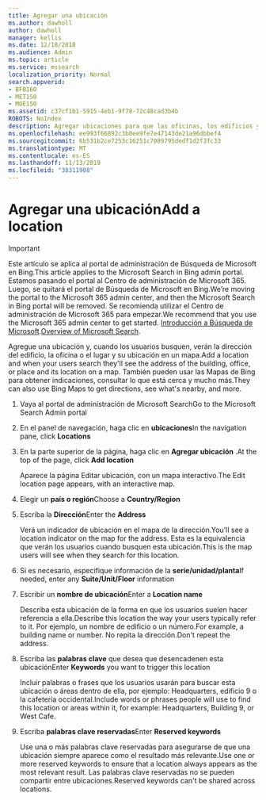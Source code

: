 ```yaml
---
title: Agregar una ubicación
ms.author: dawholl
author: dawholl
manager: kellis
ms.date: 12/18/2018
ms.audience: Admin
ms.topic: article
ms.service: mssearch
localization_priority: Normal
search.appverid:
- BFB160
- MET150
- MOE150
ms.assetid: c37cf1b1-5915-4eb1-9f78-72c48cad3b4b
ROBOTS: NoIndex
description: Agregar ubicaciones para que las oficinas, los edificios y otros espacios de trabajo de su organización aparezcan en los resultados de trabajo de Microsoft Search
ms.openlocfilehash: ee993f66892c3b0ee9fe7e47143de21a96dbbef4
ms.sourcegitcommit: 6b531b2ce7253c16251c7089795dedf1d2f3fc33
ms.translationtype: MT
ms.contentlocale: es-ES
ms.lasthandoff: 11/13/2019
ms.locfileid: "38311908"
---
```

# <a name="add-a-location"></a><span data-ttu-id="828c8-103">Agregar una ubicación</span><span class="sxs-lookup"><span data-stu-id="828c8-103">Add a location</span></span>

> [!IMPORTANT]
> <span data-ttu-id="828c8-104">Este artículo se aplica al portal de administración de Búsqueda de Microsoft en Bing.</span><span class="sxs-lookup"><span data-stu-id="828c8-104">This article applies to the Microsoft Search in Bing admin portal.</span></span> <span data-ttu-id="828c8-105">Estamos pasando el portal al Centro de administración de Microsoft 365. Luego, se quitará el portal de Búsqueda de Microsoft en Bing.</span><span class="sxs-lookup"><span data-stu-id="828c8-105">We’re moving the portal to the Microsoft 365 admin center, and then the Microsoft Search in Bing portal will be removed.</span></span> <span data-ttu-id="828c8-106">Se recomienda utilizar el Centro de administración de Microsoft 365 para empezar.</span><span class="sxs-lookup"><span data-stu-id="828c8-106">We recommend that you use the Microsoft 365 admin center to get started.</span></span> <span data-ttu-id="828c8-107">[Introducción a Búsqueda de Microsoft](overview-microsoft-search.md).</span><span class="sxs-lookup"><span data-stu-id="828c8-107">[Overview of Microsoft Search](overview-microsoft-search.md).</span></span>
    
<span data-ttu-id="828c8-108">Agregue una ubicación y, cuando los usuarios busquen, verán la dirección del edificio, la oficina o el lugar y su ubicación en un mapa.</span><span class="sxs-lookup"><span data-stu-id="828c8-108">Add a location and when your users search they'll see the address of the building, office, or place and its location on a map.</span></span> <span data-ttu-id="828c8-109">También pueden usar las Mapas de Bing para obtener indicaciones, consultar lo que está cerca y mucho más.</span><span class="sxs-lookup"><span data-stu-id="828c8-109">They can also use Bing Maps to get directions, see what's nearby, and more.</span></span>
  
1. <span data-ttu-id="828c8-110">Vaya al portal de administración de Microsoft Search</span><span class="sxs-lookup"><span data-stu-id="828c8-110">Go to the Microsoft Search Admin portal</span></span>
    
2. <span data-ttu-id="828c8-111">En el panel de navegación, haga clic en **ubicaciones**</span><span class="sxs-lookup"><span data-stu-id="828c8-111">In the navigation pane, click **Locations**</span></span>
    
3. <span data-ttu-id="828c8-112">En la parte superior de la página, haga clic en **Agregar ubicación** .</span><span class="sxs-lookup"><span data-stu-id="828c8-112">At the top of the page, click **Add location**</span></span>
    
    <span data-ttu-id="828c8-113">Aparece la página Editar ubicación, con un mapa interactivo.</span><span class="sxs-lookup"><span data-stu-id="828c8-113">The Edit location page appears, with an interactive map.</span></span>
    
4. <span data-ttu-id="828c8-114">Elegir un **país o región**</span><span class="sxs-lookup"><span data-stu-id="828c8-114">Choose a **Country/Region**</span></span>
    
5. <span data-ttu-id="828c8-115">Escriba la **Dirección**</span><span class="sxs-lookup"><span data-stu-id="828c8-115">Enter the **Address**</span></span>
    
    <span data-ttu-id="828c8-116">Verá un indicador de ubicación en el mapa de la dirección.</span><span class="sxs-lookup"><span data-stu-id="828c8-116">You'll see a location indicator on the map for the address.</span></span> <span data-ttu-id="828c8-117">Esta es la equivalencia que verán los usuarios cuando busquen esta ubicación.</span><span class="sxs-lookup"><span data-stu-id="828c8-117">This is the map users will see when they search for this location.</span></span>
    
6. <span data-ttu-id="828c8-118">Si es necesario, especifique información de la **serie/unidad/planta**</span><span class="sxs-lookup"><span data-stu-id="828c8-118">If needed, enter any **Suite/Unit/Floor** information</span></span> 
    
7. <span data-ttu-id="828c8-119">Escribir un **nombre de ubicación**</span><span class="sxs-lookup"><span data-stu-id="828c8-119">Enter a **Location name**</span></span>
    
    <span data-ttu-id="828c8-120">Describa esta ubicación de la forma en que los usuarios suelen hacer referencia a ella.</span><span class="sxs-lookup"><span data-stu-id="828c8-120">Describe this location the way your users typically refer to it.</span></span> <span data-ttu-id="828c8-121">Por ejemplo, un nombre de edificio o un número.</span><span class="sxs-lookup"><span data-stu-id="828c8-121">For example, a building name or number.</span></span> <span data-ttu-id="828c8-122">No repita la dirección.</span><span class="sxs-lookup"><span data-stu-id="828c8-122">Don't repeat the address.</span></span>
    
8. <span data-ttu-id="828c8-123">Escriba las **palabras clave** que desea que desencadenen esta ubicación</span><span class="sxs-lookup"><span data-stu-id="828c8-123">Enter **Keywords** you want to trigger this location</span></span> 
    
    <span data-ttu-id="828c8-124">Incluir palabras o frases que los usuarios usarán para buscar esta ubicación o áreas dentro de ella, por ejemplo: Headquarters, edificio 9 o la cafetería occidental.</span><span class="sxs-lookup"><span data-stu-id="828c8-124">Include words or phrases people will use to find this location or areas within it, for example: Headquarters, Building 9, or West Cafe.</span></span>
    
9. <span data-ttu-id="828c8-125">Escriba **palabras clave reservadas**</span><span class="sxs-lookup"><span data-stu-id="828c8-125">Enter **Reserved keywords**</span></span>
    
    <span data-ttu-id="828c8-126">Use una o más palabras clave reservadas para asegurarse de que una ubicación siempre aparece como el resultado más relevante.</span><span class="sxs-lookup"><span data-stu-id="828c8-126">Use one or more reserved keywords to ensure that a location always appears as the most relevant result.</span></span> <span data-ttu-id="828c8-127">Las palabras clave reservadas no se pueden compartir entre ubicaciones.</span><span class="sxs-lookup"><span data-stu-id="828c8-127">Reserved keywords can't be shared across locations.</span></span>

  

